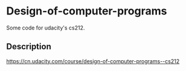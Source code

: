 # Design-of-computer-programs
Some code for udacity's cs212.

## Description
https://cn.udacity.com/course/design-of-computer-programs--cs212
